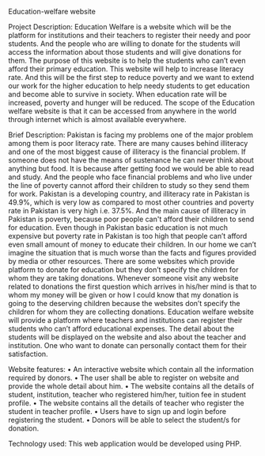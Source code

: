 Education-welfare website

Project Description:
Education Welfare is a website which will be the platform for institutions and their teachers to register their needy and poor students. And the people who are willing to donate for the students will access the information about those students and will give donations for them. The purpose of this website is to help the students who can’t even afford their primary education. This website will help to increase literacy rate. And this will be the first step to reduce poverty and we want to extend our work for the higher education to help needy students to get education and become able to survive in society. When education rate will be increased, poverty and hunger will be reduced.
The scope of the Education welfare website is that it can be accessed from anywhere in the world through internet which is almost available everywhere.

Brief Description:
Pakistan is facing my problems one of the major problem among them is poor literacy rate. There are many causes behind illiteracy and one of the most biggest cause of illiteracy is the financial problem. If someone does not have the means of sustenance he can never think about anything but food. It is because after getting food we would be able to read and study. And the people who face financial problems and who live under the line of poverty cannot afford their children to study so they send them for work.
Pakistan is a developing country, and illiteracy rate in Pakistan is 49.9%, which is very low as compared to most other countries and poverty rate in Pakistan is very high i.e. 37.5%. And the main cause of illiteracy in Pakistan is poverty, because poor people can't afford their children to send for education.
Even though in Pakistan basic education is not much expensive but poverty rate in Pakistan is too high that people can’t afford even small amount of money to educate their children. 
In our home we can’t imagine the situation that is much worse than the facts and figures provided by media or other resources. 
There are some websites which provide platform to donate for education but they don’t specify the children for whom they are taking donations. Whenever someone visit any website related to donations the first question which arrives in his/her mind is that  to whom my money will be given or how I could know that my donation is going to the deserving children because the websites don’t specify the children for whom they are collecting donations.
Education welfare website will provide a platform where teachers and institutions can register their students who can’t afford educational expenses. The detail about the students will be displayed on the website and also about the teacher and institution. One who want to donate can personally contact them for their satisfaction.  

Website features:
•  An interactive website which contain all the information required by donors.
•	The user shall be able to register on website and provide the whole detail about him.
•	The website contains all the details of student, institution, teacher who registered him/her, tuition fee in student profile.
•	The website contains all the details of teacher who register the student in teacher profile.
•	Users have to sign up and login before registering the student.
•	Donors will be able to select the student/s for donation.

Technology used:
This web application would be developed using PHP.



